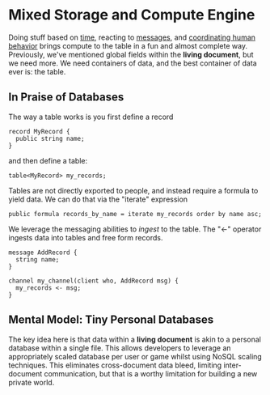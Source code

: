 # Mixed Storage and Compute Engine

Doing stuff based on [time](what-the-living-document), reacting to [messages](what-actors-are-actings), and [coordinating human behavior](what-workflow-dungeon-master-as-a-service) brings compute to the table in a fun and almost complete way. Previously, we've mentioned global fields within the **living document**, but we need more. We need containers of data, and the best container of data ever is: the table.

In Praise of Databases
----------------------

The way a table works is you first define a record

```adama
record MyRecord {
  public string name;
}
```

and then define a table:

```adama
table<MyRecord> my_records;
```

Tables are not directly exported to people, and instead require a formula to yield data. We can do that via the "iterate" expression

```adama
public formula records_by_name = iterate my_records order by name asc;
```

We leverage the messaging abilities to *ingest* to the table. The "<-" operator ingests data into tables and free form records.

```adama
message AddRecord {
  string name;
}

channel my_channel(client who, AddRecord msg) {
  my_records <- msg;
}
```

Mental Model: Tiny Personal Databases
-------------------------------------
The key idea here is that data within a **living document** is akin to a personal database within a single file. This allows developers to leverage an appropriately scaled database per user or game whilst using NoSQL scaling techniques. This eliminates cross-document data bleed, limiting inter-document communication, but that is a worthy limitation for building a new private world.